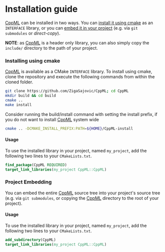 # Installation guide

[CppML](https://github.com/ZigaSajovic/CppML) can be installed in two ways. You can [install it using cmake](./installation/index.md#installing-using-cmake) as an `INTERFACE` library, or you can [embed it in your project](./installation/index.md#project-embedding) (e.g. via `git submodules` or *direct-copy*).

**NOTE**: as [CppML](https://github.com/ZigaSajovic/CppML) is a header only library, you can also simply copy the `include/` directory to the path of your project.

### Installing using cmake

[CppML](https://github.com/ZigaSajovic/CppML) is available as a CMake `INTERFACE` library. To install using cmake, clone the repository and execute the following commands from within the cloned folder.

```bash
git clone https://github.com/ZigaSajovic/CppML; cd CppML
mkdir build && cd build
cmake ..
make install
```

Consider running the build/install command with setting the install prefix, if you do not want to install [CppML](https://github.com/ZigaSajovic/CppML) system wide

```bash
cmake .. -DCMAKE_INSTALL_PREFIX:PATH=${HOME}/CppML-install
```

#### Usage

To use the installed library in your project, named `my_project`, add the following two lines to your `CMakeLists.txt`.

```cmake
find_package(CppML REQUIRED)
target_link_libraries(my_project CppML::CppML)
```

### Project Embedding

You can embed the entire [CppML](https://github.com/ZigaSajovic/CppML) source tree into your project's source tree (e.g. via `git submodules`, or copying the [CppML](https://github.com/ZigaSajovic/CppML) directory to the root of your project).

#### Usage

To use the installed library in your project, named `my_project`, add the following two lines to your `CMakeLists.txt`.

```cmake
add_subdirectory(CppML)
target_link_libraries(my_project CppML::CppML)
```
